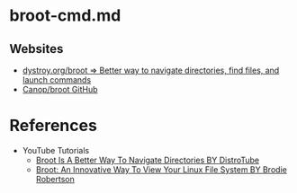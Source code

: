 # broot-cmd.md

## Websites

* [dystroy.org/broot => Better way to navigate directories, find files, and launch commands](https://dystroy.org/broot/)
* [Canop/broot GitHub](https://github.com/Canop/broot)

# References

* YouTube Tutorials
  * [Broot Is A Better Way To Navigate Directories BY DistroTube](https://www.youtube.com/watch?v=lGD-wsQO_lI)
  * [Broot: An Innovative Way To View Your Linux File System BY Brodie Robertson](https://www.youtube.com/watch?v=eTtarjSJ0yU)

